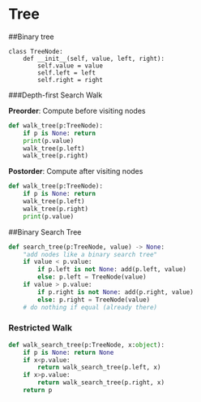 # Tree

##Binary tree

```
class TreeNode:
    def __init__(self, value, left, right):
        self.value = value
        self.left = left
        self.right = right
```

###Depth-first Search Walk 

**Preorder**: Compute before visiting nodes

```python
def walk_tree(p:TreeNode):
    if p is None: return
    print(p.value)
    walk_tree(p.left)
    walk_tree(p.right)
```

**Postorder**: Compute after visiting nodes

```python
def walk_tree(p:TreeNode):
	if p is None: return
    walk_tree(p.left)
    walk_tree(p.right)
    print(p.value)
```

##Binary Search Tree

```python
def search_tree(p:TreeNode, value) -> None:
    "add nodes like a binary search tree"
    if value < p.value:
        if p.left is not None: add(p.left, value)
        else: p.left = TreeNode(value)
    if value > p.value:
        if p.right is not None: add(p.right, value)
        else: p.right = TreeNode(value)
    # do nothing if equal (already there)
```

### Restricted Walk

```python
def walk_search_tree(p:TreeNode, x:object):
    if p is None: return None
    if x<p.value:
        return walk_search_tree(p.left, x)
    if x>p.value:
        return walk_search_tree(p.right, x)
    return p
```

